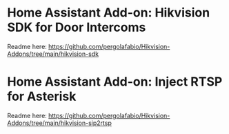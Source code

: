 # Home Assistant Add-on: Hikvision SDK for Door Intercoms

Readme here: https://github.com/pergolafabio/Hikvision-Addons/tree/main/hikvision-sdk

# Home Assistant Add-on: Inject RTSP for Asterisk

Readme here: https://github.com/pergolafabio/Hikvision-Addons/tree/main/hikvision-sip2rtsp
